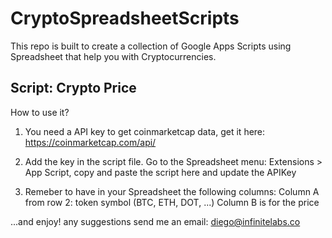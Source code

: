 # CryptoSpreadsheetScripts

This repo is built to create a collection of Google Apps Scripts using Spreadsheet that help you with Cryptocurrencies.


## Script: Crypto Price

How to use it?

1. You need a API key to get coinmarketcap data, get it here: https://coinmarketcap.com/api/

2. Add the key in the script file. Go to the Spreadsheet menu: Extensions > App Script, copy and paste the script here and update the APIKey

3. Remeber to have in your Spreadsheet the following columns:
Column A from row 2: token symbol (BTC, ETH, DOT, ...)
Column B is for the price

...and enjoy! any suggestions send me an email: diego@infinitelabs.co
